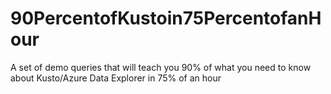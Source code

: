# 90PercentofKustoin75PercentofanHour
A set of demo queries that will teach you 90% of what you need to know about Kusto/Azure Data Explorer in 75% of an hour
